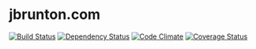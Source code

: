 # jbrunton.com

[![Build Status](https://travis-ci.org/jbrunton/jbrunton.com.png)](https://travis-ci.org/jbrunton/jbrunton.com)
[![Dependency Status](https://gemnasium.com/jbrunton/jbrunton.com.png)](https://gemnasium.com/jbrunton/jbrunton.com)
[![Code Climate](https://codeclimate.com/github/jbrunton/jbrunton.com.png)](https://codeclimate.com/github/jbrunton/jbrunton.com)
[![Coverage Status](https://coveralls.io/repos/jbrunton/jbrunton.com/badge.png?branch=master)](https://coveralls.io/r/jbrunton/jbrunton.com?branch=master)
